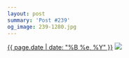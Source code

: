 ```yaml
---
layout: post
summary: 'Post #239'
og_image: 239-1280.jpg
---
```


<p>
  <time><a href="/239">{{ page.date | date: "%B %e, %Y" }}</a></time>
  <a href="/239"><img src="{{ site.assets_url }}/239-640.jpg" srcset="{{ site.assets_url }}/239-1280.jpg 1280w, {{ site.assets_url }}/239-960.jpg 960w, {{ site.assets_url }}/239-640.jpg 640w, {{ site.assets_url }}/239-320.jpg 320w" sizes="(min-width: 700px) 50vw, calc(100vw - 2rem)" /></a>
</p>
